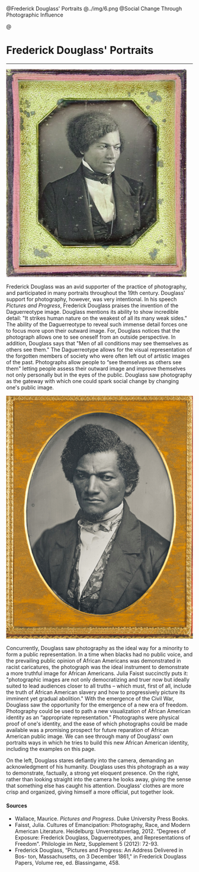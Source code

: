 @Frederick Douglass' Portraits
@../img/6.png
@Social Change Through Photographic Influence

@

# Frederick Douglass' Portraits

***

<img src="../img/7.png" class="ui medium right floated image transition visible">
</img>

Frederick Douglass was an avid supporter of the practice of photography, and participated in many portraits throughout the 19th century. Douglass' support for photography, however, was very intentional. In his speech *Pictures and Progress*, Frederick Douglass praises the invention of the Daguerreotype image. Douglass mentions its ability to show incredible detail: "It strikes human nature on the weakest of all its many weak sides." The ability of the Daguerreotype to reveal such immense detail forces one to focus more upon their outward image. For, Douglass notices that the photograph allows one to see oneself from an outside perspective. In addition, Douglass says that "Men of all conditions may see themselves as others see them." The Daguerreotype allows for the visual representation of the forgotten members of society who were often left out of artistic images of the past. Photographs allow people to “see themselves as others see them" letting people assess their outward image and improve themselves not only personally but in the eyes of the public. Douglass saw photography as the gateway with which one could spark social change by changing one's public image.

<img src="../img/5.png" class="ui medium left floated image transition visible">
</img>

Concurrently, Douglass saw photography as the ideal way for a minority to form a public representation. In a time when blacks had no public voice, and the prevailing public opinion of African Americans was demonstrated in racist caricatures, the photograph was the ideal instrument to demonstrate a more truthful image for African Americans. Julia Faisst succinctly puts it: "photographic images are not only democratizing and truer now but ideally suited to lead audiences closer to all truths – which must, first of all, include the truth of African American slavery and how to progressively picture its imminent yet gradual abolition." With the emergence of the Civil War, Douglass saw the opportunity for the emergence of a new era of freedom. Photography could be used to path a new visualization of African American identity as an “appropriate representation." Photographs were physical proof of one's identity, and the ease of which photographs could be made available was a promising prospect for future reparation of African American public image. We can see through many of Douglass' own portraits ways in which he tries to build this new African American identity, including the examples on this page.

On the left, Douglass stares defiantly into the camera, demanding an acknowledgment of his humanity. Douglass uses this photograph as a way to demonstrate, factually, a strong yet eloquent presence. On the right, rather than looking straight into the camera he looks away, giving the sense that something else has caught his attention. Douglass' clothes are more crisp and organized, giving himself a more official, put together look.

#### Sources
- Wallace, Maurice. *Pictures and Progress*. Duke University Press Books.
- Faisst, Julia. Cultures of Emancipation: Photography, Race, and Modern American Literature. Heidelburg: Unversitatsverlag, 2012. “Degrees of Exposure: Frederick Douglass, Daguerreotypes, and Representations of Freedom". Philologie im Netz, Supplement 5 (2012): 72-93.
- Frederick Douglass, “Pictures and Progress: An Address Delivered in Bos- ton, Massachusetts, on 3 December 1861," in Frederick Douglass Papers, Volume  ree, ed. Blassingame, 458.

